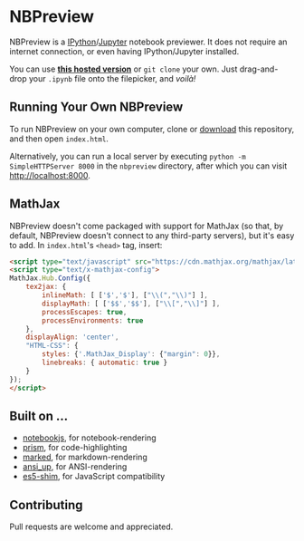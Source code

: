 # NBPreview

NBPreview is a [IPython](http://ipython.org/)/[Jupyter](http://jupyter.org/) notebook previewer. It does not require an internet connection, or even having IPython/Jupyter installed.

You can use [__this hosted version__](https://jsvine.github.io/nbpreview/) or `git clone` your own. Just drag-and-drop your `.ipynb` file onto the filepicker, and *voilà!*

## Running Your Own NBPreview

To run NBPreview on your own computer, clone or [download](archive/master.zip) this repository, and then open `index.html`.

Alternatively, you can run a local server by executing `python -m SimpleHTTPServer 8000` in the `nbpreview` directory, after which you can visit [http://localhost:8000](http://localhost:8000).

## MathJax

NBPreview doesn't come packaged with support for MathJax (so that, by default, NBPreview doesn't connect to any third-party servers), but it's easy to add. In `index.html`'s `<head>` tag, insert:

```html
<script type="text/javascript" src="https://cdn.mathjax.org/mathjax/latest/MathJax.js?config=TeX-AMS_HTML"></script>
<script type="text/x-mathjax-config">
MathJax.Hub.Config({
    tex2jax: {
        inlineMath: [ ['$','$'], ["\\(","\\)"] ],
        displayMath: [ ['$$','$$'], ["\\[","\\]"] ],
        processEscapes: true,
        processEnvironments: true
    },
    displayAlign: 'center',
    "HTML-CSS": {
        styles: {'.MathJax_Display': {"margin": 0}},
        linebreaks: { automatic: true }
    }
});
</script>
```

## Built on ...

- [notebookjs](https://github.com/jsvine/notebookjs), for notebook-rendering
- [prism](http://prismjs.com/), for code-highlighting
- [marked](https://github.com/chjj/marked), for markdown-rendering
- [ansi_up](https://github.com/drudru/ansi_up), for ANSI-rendering
- [es5-shim](https://github.com/es-shims/es5-shim), for JavaScript compatibility

## Contributing

Pull requests are welcome and appreciated.
